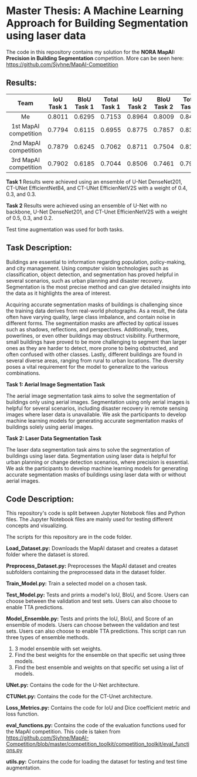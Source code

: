 # Master Thesis: A Machine Learning Approach for Building Segmentation using laser data
The code in this repository contains my solution for the **NORA MapAI: Precision in Building Segmentation** competition. More can be seen here: https://github.com/Sjyhne/MapAI-Competition

## Results:
|   Team   | IoU Task 1 | BIoU Task 1 | Total Task 1 | IoU Task 2 | BIoU Task 2 | Total Task 2 |    Score   | 
|:--------:|:------------:|:-------------:|:--------------:|:------------:|:-------------:|:--------------:|:----------:|
| Me |    0.8011    |     0.6295    |     0.7153     |    0.8964    |     0.8009    |     0.8486     | **0.7820** |
| 1st MapAI competition |    0.7794    |     0.6115    |     0.6955     |    0.8775    |     0.7857    |     0.8316     | **0.7635** |
| 2nd MapAI competition |    0.7879    |     0.6245    |     0.7062     |    0.8711    |     0.7504    |     0.8108     | **0.7585** |
| 3rd MapAI competition |    0.7902    |     0.6185    |     0.7044     |    0.8506    |     0.7461    |     0.7984     | **0.7514** |

**Task 1**
Results were achieved using an ensemble of U-Net DenseNet201, CT-UNet EfficientNetB4, and CT-UNet EfficienNetV2S with a weight of 0.4, 0.3, and 0.3.

**Task 2**
Results were achieved using an ensemble of U-Net with no backbone, U-Net DenseNet201, and CT-Unet EfficienNetV2S with a weight of 0.5, 0.3, and 0.2.

Test time augmentation was used for both tasks.

## Task Description:
Buildings are essential to information regarding population, policy-making, and city management. Using computer vision technologies such as classification, object detection, and segmentation has proved helpful in several scenarios, such as urban planning and disaster recovery. Segmentation is the most precise method and can give detailed insights into the data as it highlights the area of interest.

Acquiring accurate segmentation masks of buildings is challenging since the training data derives from real-world photographs. As a result, the data often have varying quality, large class imbalance, and contain noise in different forms. The segmentation masks are affected by optical issues such as shadows, reflections, and perspectives. Additionally, trees, powerlines, or even other buildings may obstruct visibility. Furthermore, small buildings have proved to be more challenging to segment than larger ones as they are harder to detect, more prone to being obstructed, and often confused with other classes. Lastly, different buildings are found in several diverse areas, ranging from rural to urban locations. The diversity poses a vital requirement for the model to generalize to the various combinations.

**Task 1: Aerial Image Segmentation Task**

The aerial image segmentation task aims to solve the segmentation of buildings only using aerial images. Segmentation using only aerial images is helpful for several scenarios, including disaster recovery in remote sensing images where laser data is unavailable. We ask the participants to develop machine learning models for generating accurate segmentation masks of buildings solely using aerial images.

**Task 2: Laser Data Segmentation Task**

The laser data segmentation task aims to solve the segmentation of buildings using laser data. Segmentation using laser data is helpful for urban planning or change detection scenarios, where precision is essential. We ask the participants to develop machine learning models for generating accurate segmentation masks of buildings using laser data with or without aerial images.

## Code Description:
This repository's code is split between Jupyter Notebook files and Python files. The Jupyter Notebook files are mainly used for testing different concepts and visualizing. 

The scripts for this repository are in the code folder.

**Load_Dataset.py:** Downloads the MapAI dataset and creates a dataset folder where the dataset is stored.

**Preprocess_Dataset.py:** Preprocesses the MapAI dataset and creates subfolders containing the preprocessed data in the dataset folder.

**Train_Model.py:** Train a selected model on a chosen task. 

**Test_Model.py:** Tests and prints a model's IoU, BIoU, and Score. Users can choose between the validation and test sets. Users can also choose to enable TTA predictions.

**Model_Ensemble.py:** Tests and prints the IoU, BIoU, and Score of an ensemble of models. Users can choose between the validation and test sets. Users can also choose to enable TTA predictions. This script can run three types of ensemble methods.
1. 3 model ensemble with set weights.
2. Find the best weights for the ensemble on that specific set using three models. 
3. Find the best ensemble and weights on that specific set using a list of models.

**UNet.py:** Contains the code for the U-Net architecture.

**CTUNet.py:** Contains the code for the CT-Unet architecture.

**Loss_Metrics.py:** Contains the code for IoU and Dice coefficient metric and loss function.

**eval_functions.py:** Contains the code of the evaluation functions used for the MapAI competition. This code is taken from https://github.com/Sjyhne/MapAI-Competition/blob/master/competition_toolkit/competition_toolkit/eval_functions.py

**utils.py:** Contains the code for loading the dataset for testing and test time augmentation.



